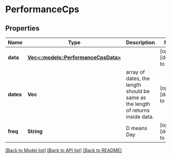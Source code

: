 # PerformanceCps

## Properties
Name | Type | Description | Notes
------------ | ------------- | ------------- | -------------
**data** | [**Vec<::models::PerformanceCpsData>**](performance_cps_data.md) |  | [optional] [default to null]
**dates** | **Vec<String>** | array of dates, the length should be same as the length of returns inside data. | [optional] [default to null]
**freq** | **String** | D means Day | [optional] [default to null]

[[Back to Model list]](../README.md#documentation-for-models) [[Back to API list]](../README.md#documentation-for-api-endpoints) [[Back to README]](../README.md)


